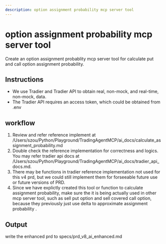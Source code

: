 ```yaml
---
description: option assignment probability mcp server tool
---
```


# option assignment probability mcp server tool

Create an option assignment probablity mcp server tool for calculate put and call option assignment probability.


## Instructions

- We use Tradier and Tradier API to obtain real, non-mock, and real-time, non-mock, data.
- The Tradier API requires an access token, which could be obtained from .env

## workflow
1. Review and refer reference implement at /Users/szou/Python/Playground/TradingAgentMCP/ai_docs/calculate_assignment_probability.md
2. Double check the reference implementation for correctness and logics. You may refer tradier api docs at /Users/szou/Python/Playground/TradingAgentMCP/ai_docs/tradier_api_docs.md.
3. There may be functions in tradier reference implementation not used for this v4 prd, but we could still implement them for forseeable future use or future versions of PRD.
4. Since we have explictly created this tool or function to calculate assignment probability, make sure the it is being actually used in other mcp server tool, such as sell put option and sell covered call option, because they previously just use delta to approximate assignment probability .

## Output
write the enhanced prd to specs/prd_v8_ai_enhanced.md
